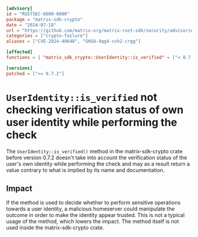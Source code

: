 ```toml
[advisory]
id = "RUSTSEC-0000-0000"
package = "matrix-sdk-crypto"
date = "2024-07-18"
url = "https://github.com/matrix-org/matrix-rust-sdk/security/advisories/GHSA-4qg4-cvh2-crgg"
categories = ["crypto-failure"]
aliases = ["CVE-2024-40648", "GHSA-4qg4-cvh2-crgg"]

[affected]
functions = { "matrix_sdk_crypto::UserIdentity::is_verified" = ["< 0.7.2"] }

[versions]
patched = [">= 0.7.2"]

```
# `UserIdentity::is_verified` not checking verification status of own user identity while performing the check 

The `UserIdentity::is_verified()` method in the matrix-sdk-crypto crate before
version 0.7.2 doesn't take into account the verification status of the user's
own identity while performing the check and may as a result return a value
contrary to what is implied by its name and documentation.

## Impact

If the method is used to decide whether to perform sensitive operations towards
a user identity, a malicious homeserver could manipulate the outcome in order to
make the identity appear trusted. This is not a typical usage of the method,
which lowers the impact. The method itself is not used inside the
matrix-sdk-crypto crate.
